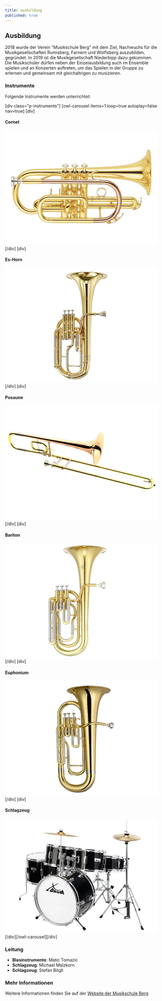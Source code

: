 ```yaml
---
title: ausbildung
published: true
---
```


## Ausbildung
2018 wurde der Verein "Musikschule Berg" mit dem Ziel, Nachwuchs für die Musikgesellschaften Rumisberg, Farnern und Wolfisberg auszubilden, gegründet. In 2019 ist die Musikgesellschaft Niederbipp dazu gekommen.
Die Musikschüler dürfen neben der Einzelausbildung auch im Ensemble spielen und an Konzerten auftreten, um das Spielen in der Gruppe zu erlernen und gemeinsam mit gleichaltrigen zu musizieren.

### Instrumente

Folgende Instrumente werden unterrichtet:

[div class="p-instruments"]
[owl-carousel items=1 loop=true autoplay=false nav=true]
[div]
#### Cornet
![Cornet](cornet.jpg?lightbox)
[/div]
[div]
#### Es-Horn
![Es-Horn](es-horn.jpg?lightbox)
[/div]
[div]
#### Posaune
![Posaune](posaune.jpg?lightbox)
[/div]
[div]
#### Bariton
![Bariton](bariton.jpg?lightbox)
[/div]
[div]
#### Euphonium
![Euphonium](euphonium.jpg?lightbox)
[/div]
[div]
#### Schlagzeug
![Schlagzeug](schlagzeug.jpg?lightbox)
[/div][/owl-carousel][/div]

### Leitung

- **Blasinstrumente**: Matic Tomazic
- **Schlagzeug**: Michael Malzkorn
- **Schlagzeug**: Stefan Bögli

### Mehr Informationen

Weitere Informationen finden Sie auf der [Website der Musikschule Berg](https://www.musikschuleberg.ch)